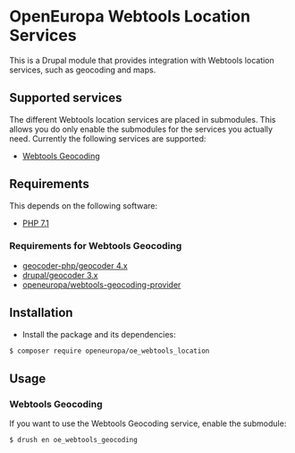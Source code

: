 # OpenEuropa Webtools Location Services

This is a Drupal module that provides integration with Webtools location
services, such as geocoding and maps.

## Supported services

The different Webtools location services are placed in submodules. This allows
you do only enable the submodules for the services you actually need. Currently
the following services are supported:

* [Webtools Geocoding](https://webgate.ec.europa.eu/fpfis/wikis/display/webtools/Geocoding)

## Requirements

This depends on the following software:

* [PHP 7.1](http://php.net/)

### Requirements for Webtools Geocoding

* [geocoder-php/geocoder 4.x](https://github.com/geocoder-php/Geocoder)
* [drupal/geocoder 3.x](https://www.drupal.org/project/geocoder)
* [openeuropa/webtools-geocoding-provider](https://github.com/openeuropa/webtools-geocoding-provider)

## Installation

* Install the package and its dependencies:

```bash
$ composer require openeuropa/oe_webtools_location
```

## Usage

### Webtools Geocoding

If you want to use the Webtools Geocoding service, enable the submodule:

```bash
$ drush en oe_webtools_geocoding
```

